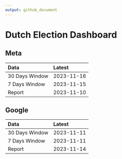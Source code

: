 ```yaml
---
output: github_document
---
```


# Dutch Election Dashboard



## Meta


|Data           |Latest     |
|:--------------|:----------|
|30 Days Window |2023-11-16 |
|7 Days Window  |2023-11-15 |
|Report         |2023-11-10 |

## Google


|Data           |Latest     |
|:--------------|:----------|
|30 Days Window |2023-11-11 |
|7 Days Window  |2023-11-11 |
|Report         |2023-11-14 |
